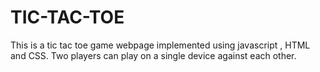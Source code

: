 # TIC-TAC-TOE
This is a tic tac toe game webpage implemented using javascript , HTML and CSS. Two players can play on a single device against each other.
